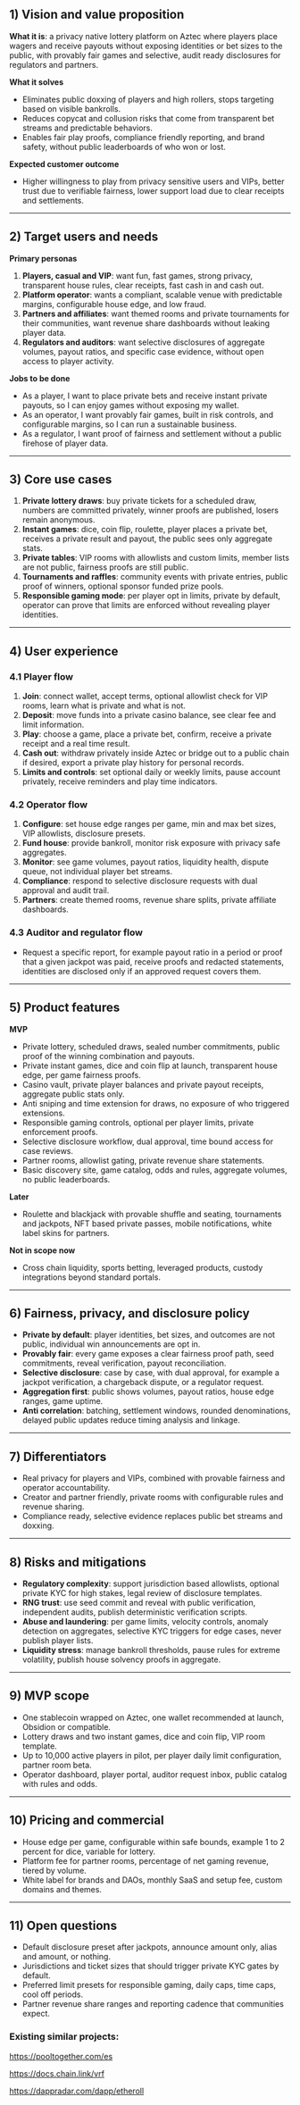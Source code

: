 ## 1) Vision and value proposition

**What it is**: a privacy native lottery platform on Aztec where players place wagers and receive payouts without exposing identities or bet sizes to the public, with provably fair games and selective, audit ready disclosures for regulators and partners.

**What it solves**

- Eliminates public doxxing of players and high rollers, stops targeting based on visible bankrolls.
- Reduces copycat and collusion risks that come from transparent bet streams and predictable behaviors.
- Enables fair play proofs, compliance friendly reporting, and brand safety, without public leaderboards of who won or lost.

**Expected customer outcome**

- Higher willingness to play from privacy sensitive users and VIPs, better trust due to verifiable fairness, lower support load due to clear receipts and settlements.

---

## 2) Target users and needs

**Primary personas**

1. **Players, casual and VIP**: want fun, fast games, strong privacy, transparent house rules, clear receipts, fast cash in and cash out.
2. **Platform operator**: wants a compliant, scalable venue with predictable margins, configurable house edge, and low fraud.
3. **Partners and affiliates**: want themed rooms and private tournaments for their communities, want revenue share dashboards without leaking player data.
4. **Regulators and auditors**: want selective disclosures of aggregate volumes, payout ratios, and specific case evidence, without open access to player activity.

**Jobs to be done**

- As a player, I want to place private bets and receive instant private payouts, so I can enjoy games without exposing my wallet.
- As an operator, I want provably fair games, built in risk controls, and configurable margins, so I can run a sustainable business.
- As a regulator, I want proof of fairness and settlement without a public firehose of player data.

---

## 3) Core use cases

1. **Private lottery draws**: buy private tickets for a scheduled draw, numbers are committed privately, winner proofs are published, losers remain anonymous.
2. **Instant games**: dice, coin flip, roulette, player places a private bet, receives a private result and payout, the public sees only aggregate stats.
3. **Private tables**: VIP rooms with allowlists and custom limits, member lists are not public, fairness proofs are still public.
4. **Tournaments and raffles**: community events with private entries, public proof of winners, optional sponsor funded prize pools.
5. **Responsible gaming mode**: per player opt in limits, private by default, operator can prove that limits are enforced without revealing player identities.

---

## 4) User experience

### 4.1 Player flow

1. **Join**: connect wallet, accept terms, optional allowlist check for VIP rooms, learn what is private and what is not.
2. **Deposit**: move funds into a private casino balance, see clear fee and limit information.
3. **Play**: choose a game, place a private bet, confirm, receive a private receipt and a real time result.
4. **Cash out**: withdraw privately inside Aztec or bridge out to a public chain if desired, export a private play history for personal records.
5. **Limits and controls**: set optional daily or weekly limits, pause account privately, receive reminders and play time indicators.

### 4.2 Operator flow

1. **Configure**: set house edge ranges per game, min and max bet sizes, VIP allowlists, disclosure presets.
2. **Fund house**: provide bankroll, monitor risk exposure with privacy safe aggregates.
3. **Monitor**: see game volumes, payout ratios, liquidity health, dispute queue, not individual player bet streams.
4. **Compliance**: respond to selective disclosure requests with dual approval and audit trail.
5. **Partners**: create themed rooms, revenue share splits, private affiliate dashboards.

### 4.3 Auditor and regulator flow

- Request a specific report, for example payout ratio in a period or proof that a given jackpot was paid, receive proofs and redacted statements, identities are disclosed only if an approved request covers them.

---

## 5) Product features

**MVP**

- Private lottery, scheduled draws, sealed number commitments, public proof of the winning combination and payouts.
- Private instant games, dice and coin flip at launch, transparent house edge, per game fairness proofs.
- Casino vault, private player balances and private payout receipts, aggregate public stats only.
- Anti sniping and time extension for draws, no exposure of who triggered extensions.
- Responsible gaming controls, optional per player limits, private enforcement proofs.
- Selective disclosure workflow, dual approval, time bound access for case reviews.
- Partner rooms, allowlist gating, private revenue share statements.
- Basic discovery site, game catalog, odds and rules, aggregate volumes, no public leaderboards.

**Later**

- Roulette and blackjack with provable shuffle and seating, tournaments and jackpots, NFT based private passes, mobile notifications, white label skins for partners.

**Not in scope now**

- Cross chain liquidity, sports betting, leveraged products, custody integrations beyond standard portals.

---

## 6) Fairness, privacy, and disclosure policy

- **Private by default**: player identities, bet sizes, and outcomes are not public, individual win announcements are opt in.
- **Provably fair**: every game exposes a clear fairness proof path, seed commitments, reveal verification, payout reconciliation.
- **Selective disclosure**: case by case, with dual approval, for example a jackpot verification, a chargeback dispute, or a regulator request.
- **Aggregation first**: public shows volumes, payout ratios, house edge ranges, game uptime.
- **Anti correlation**: batching, settlement windows, rounded denominations, delayed public updates reduce timing analysis and linkage.

---

## 7) Differentiators

- Real privacy for players and VIPs, combined with provable fairness and operator accountability.
- Creator and partner friendly, private rooms with configurable rules and revenue sharing.
- Compliance ready, selective evidence replaces public bet streams and doxxing.

---

## 8) Risks and mitigations

- **Regulatory complexity**: support jurisdiction based allowlists, optional private KYC for high stakes, legal review of disclosure templates.
- **RNG trust**: use seed commit and reveal with public verification, independent audits, publish deterministic verification scripts.
- **Abuse and laundering**: per game limits, velocity controls, anomaly detection on aggregates, selective KYC triggers for edge cases, never publish player lists.
- **Liquidity stress**: manage bankroll thresholds, pause rules for extreme volatility, publish house solvency proofs in aggregate.

---

## 9) MVP scope

- One stablecoin wrapped on Aztec, one wallet recommended at launch, Obsidion or compatible.
- Lottery draws and two instant games, dice and coin flip, VIP room template.
- Up to 10,000 active players in pilot, per player daily limit configuration, partner room beta.
- Operator dashboard, player portal, auditor request inbox, public catalog with rules and odds.

---

## 10) Pricing and commercial

- House edge per game, configurable within safe bounds, example 1 to 2 percent for dice, variable for lottery.
- Platform fee for partner rooms, percentage of net gaming revenue, tiered by volume.
- White label for brands and DAOs, monthly SaaS and setup fee, custom domains and themes.

---

## 11) Open questions

- Default disclosure preset after jackpots, announce amount only, alias and amount, or nothing.
- Jurisdictions and ticket sizes that should trigger private KYC gates by default.
- Preferred limit presets for responsible gaming, daily caps, time caps, cool off periods.
- Partner revenue share ranges and reporting cadence that communities expect.

### **Existing similar projects:**

https://pooltogether.com/es

https://docs.chain.link/vrf

https://dappradar.com/dapp/etheroll